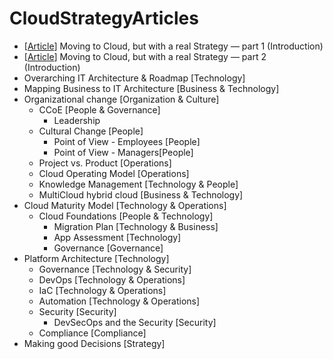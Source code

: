 # CloudStrategyArticles
- [[Article](https://www.linkedin.com/pulse/moving-cloud-real-strategy-part-1-david-das-neves/)] Moving to Cloud, but with a real Strategy — part 1 (Introduction)
- [[Article](https://www.linkedin.com/pulse/introduction-moving-cloud-real-strategy-part-2-david-das-neves)] Moving to Cloud, but with a real Strategy — part 2 (Introduction)
- Overarching IT Architecture & Roadmap [Technology]
- Mapping Business to IT Architecture [Business & Technology]
- Organizational change [Organization & Culture] 
  - CCoE [People & Governance]
    - Leadership
  - Cultural Change [People]
    - Point of View - Employees [People]
    - Point of View - Managers[People]
  - Project vs. Product [Operations]
  - Cloud Operating Model [Operations]
  - Knowledge Management [Technology & People]
  - MultiCloud hybrid cloud [Business & Technology]
- Cloud Maturity Model [Technology & Operations]
  - Cloud Foundations [People & Technology]
    - Migration Plan [Technology & Business]
    - App Assessment [Technology]
    - Governance [Governance]
- Platform Architecture [Technology]
  - Governance [Technology & Security]
  - DevOps [Technology & Operations]
  - IaC [Technology & Operations]
  - Automation [Technology & Operations]
  - Security [Security]
    - DevSecOps and the Security [Security]
  - Compliance [Compliance]
- Making good Decisions [Strategy]
